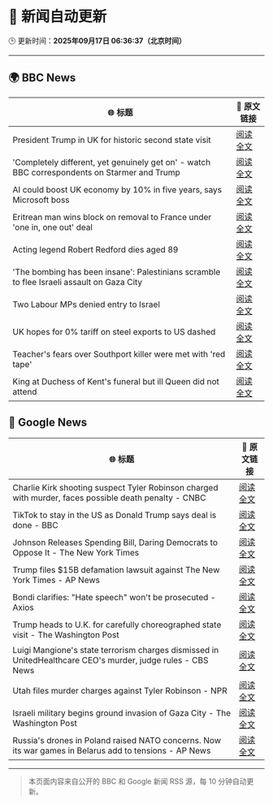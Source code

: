 # 🧠 新闻自动更新

🕒 更新时间：**2025年09月17日 06:36:37（北京时间）**

---

## 🌍 BBC News

| 🌐 标题 | 🔗 原文链接 |
|--------|-------------|
| President Trump in UK for historic second state visit | [阅读全文](https://www.bbc.com/news/articles/cz9jyzl4532o?at_medium=RSS&at_campaign=rss) |
| 'Completely different, yet genuinely get on' - watch BBC correspondents on Starmer and Trump | [阅读全文](https://www.bbc.com/news/videos/c9dxq447dwvo?at_medium=RSS&at_campaign=rss) |
| AI could boost UK economy by 10% in five years, says Microsoft boss | [阅读全文](https://www.bbc.com/news/articles/c7016ljre03o?at_medium=RSS&at_campaign=rss) |
| Eritrean man wins block on removal to France under 'one in, one out' deal | [阅读全文](https://www.bbc.com/news/articles/c1dqe2443l1o?at_medium=RSS&at_campaign=rss) |
| Acting legend Robert Redford dies aged 89 | [阅读全文](https://www.bbc.com/news/articles/c1dqe9ey0kgo?at_medium=RSS&at_campaign=rss) |
| 'The bombing has been insane': Palestinians scramble to flee Israeli assault on Gaza City | [阅读全文](https://www.bbc.com/news/articles/cly0qnnx5w5o?at_medium=RSS&at_campaign=rss) |
| Two Labour MPs denied entry to Israel | [阅读全文](https://www.bbc.com/news/articles/cge2gweqzjno?at_medium=RSS&at_campaign=rss) |
| UK hopes for 0% tariff on steel exports to US dashed | [阅读全文](https://www.bbc.com/news/articles/cj4y2gge7p1o?at_medium=RSS&at_campaign=rss) |
| Teacher's fears over Southport killer were met with 'red tape' | [阅读全文](https://www.bbc.com/news/articles/cvgvd15x8d7o?at_medium=RSS&at_campaign=rss) |
| King at Duchess of Kent's funeral but ill Queen did not attend | [阅读全文](https://www.bbc.com/news/articles/cpq5eynnn8ro?at_medium=RSS&at_campaign=rss) |

## 📰 Google News

| 🌐 标题 | 🔗 原文链接 |
|--------|-------------|
| Charlie Kirk shooting suspect Tyler Robinson charged with murder, faces possible death penalty - CNBC | [阅读全文](https://news.google.com/rss/articles/CBMifEFVX3lxTE9LaGt4V2p6ZXpvVXZSaXJ6OVI0ZjdqaDc5cWh4allrY2poZHNDak1rbVZ0T0pNNDlkTEtGbjBfdzk3ZjV5ZndFOXp0UnJWSVZTVEZ3VXpEZTRsRVlmQjJfNWIyMklCQ3RscVZodEJmSk1YZjlQN181dVBWWjHSAYIBQVVfeXFMT19FZzdGOEt5cEZQbFVQLW9oX1ZyZUlJSEdTWkFuOXhFemJ1TjBHU3dsdHFkNHQ5ajRZM2pRTVlYaVA2Nll6SjZfM3J1TTUtRlRGRHVjRnRRQkRFd3QyYlVOUFFVZ20yZWVRMXl4cXNGcVZ6OTdwMy1nc05hZUpHSjhsQQ?oc=5) |
| TikTok to stay in the US as Donald Trump says deal is done - BBC | [阅读全文](https://news.google.com/rss/articles/CBMiWkFVX3lxTFBPb0dUYVNrRkN0Y0g0UlNYOV9wTlhjem9KQjU1ZkREN0N4WmhCYmdWWVQyVWloc3A2M2VvSVU1M3JvSDRMQXpDUHJwODFzNVROSVl6a2hsQ2d0QdIBX0FVX3lxTE1NTWJwdDdFTFVTc1B1MXhaSmN6MWpBTENMNWZWam5IMjNFYV9LOU1sSVIyaTE1bUhhZHdabjJQdmNDNjlXMng1Y180QVdYdXdYTkh3ZEowYUlwaHhJUFdR?oc=5) |
| Johnson Releases Spending Bill, Daring Democrats to Oppose It - The New York Times | [阅读全文](https://news.google.com/rss/articles/CBMihgFBVV95cUxQbkxKNnRHZS1xbEtzRnM5ek04bklsZUtkM2l5ZzB4VTN1aXduQi1xM0hxZHNmdXpJeGF3MXFRdHRkQlFwQnBKOUdmWF9DTGQ3a2JlY0FGcnlxU1dKSlR1YjNfMnc2VWZnSDZJVXJORVVjVUVmQ1FIQWhPMHFHTExFd2VwZGR5Zw?oc=5) |
| Trump files $15B defamation lawsuit against The New York Times - AP News | [阅读全文](https://news.google.com/rss/articles/CBMikgFBVV95cUxOeTJnZGtTT2huaGJOZ0E4czFseHBONWRKN24xOHJwTEZiZ1lLV0FrXzhWUmRrTElONzZvUXRSbDZVRi1EcmMxNF9waHZ3VUlvSDhHLUtvR1FObzVFZUwtMDRPQ2k2UmhQWE1idTk5T25QS2h1a2FkVFdnZk5HXzhsYWZIQnlnaXpjQ2Y0SndpdW02Zw?oc=5) |
| Bondi clarifies: "Hate speech" won't be prosecuted - Axios | [阅读全文](https://news.google.com/rss/articles/CBMif0FVX3lxTE5rMHc5S245eUN4aUpWSUo5Wl9mRThqYnlSLTRkOExTUHhoSnZaLXJWbFRBZmg5b010dzMzOERFZlNQREsxSy1nNFRJMHdXWTJpVXR4b0tlN1gtQmFqV2JheGRza1lCVm5GNDUtbWxvbDVCOEliRUc4SnhfQ0Mtbnc?oc=5) |
| Trump heads to U.K. for carefully choreographed state visit - The Washington Post | [阅读全文](https://news.google.com/rss/articles/CBMijgFBVV95cUxPWklfQjBGaW1jeTF0ejZlNTZMLWpZWFZmQ2ZweEtyMFRPYW1yRkdQRnJIaGV0UWI3QWpJRWRRVHVaellGN2Q3RVhmU1FzMzNCMHI4UWg2blRJTjFtOVlwR0tnakdtRk9qWC1XcTZHTXRKYndqUHo5UjNuM3VsdWFjUWs3NEdjNkZ0a2loRkVn?oc=5) |
| Luigi Mangione's state terrorism charges dismissed in UnitedHealthcare CEO's murder, judge rules - CBS News | [阅读全文](https://news.google.com/rss/articles/CBMihAFBVV95cUxQRFR3Nk1PeU1VS25rUlpiWXdZUld1cE9yY19wVS1DZ0tTYi1pY0pTLU5TRDYxOUdYWVlGNmREdklRQlhYUTMtYUhsekJtckVNM3l2SzRiUFAtUlVQLVRJUWEtbV9pUHBFV3Y4b3JNdXlxYW5OM0xmUDhjbjBWT2t2bS1YdEQ?oc=5) |
| Utah files murder charges against Tyler Robinson - NPR | [阅读全文](https://news.google.com/rss/articles/CBMimAFBVV95cUxNSFNZZEthcjRhT3JBQWNWdjJwVElucmxlUXZBN1A0R0FQb01IcUlJOGhkVlpzMzFQM0RPd01jVDAzalFqN0s3a010NlVGdzhxVU1Gd2hyQXBPSVBXWlFncFZDTHlOTGFjTmM0cXFQT3dMcm03SFExQTNWVTRQMy1DZWtZQ0lZOVQyd1I1R19ETmxYcG56WnF3Vg?oc=5) |
| Israeli military begins ground invasion of Gaza City - The Washington Post | [阅读全文](https://news.google.com/rss/articles/CBMiiAFBVV95cUxQWGdoSG04NEsxTHFITlZiZDVOWE1iZlo5X0FLUE9vb2NfMkFhOWlLYm12aGpsYlZhQkRILUcwN1o4QkVjZHk3Tkp0QjJ6SmlFTFJjRDNxWFl5N3dYRzgwcFFTaFpSOHR5T19GSzRRa0VJcFVTQkNsbV9TTVd4Y1J0MHV2WWRUeFAt?oc=5) |
| Russia's drones in Poland raised NATO concerns. Now its war games in Belarus add to tensions - AP News | [阅读全文](https://news.google.com/rss/articles/CBMisAFBVV95cUxOZFNDUFV0dS1ZYTVXeWNZbE9XVHcyRHpwenVVNmxZSUxraUw3T09PZnRuRGZvRHluTFFydC1qNk1NN3NEMXJDdzkzbThHOXI5Z3EtQUlIaVRRVGM5d2gyMDNmcnNkaUJELXBUc1Ixc3dXUWhIY1JoT0p5UFFPWlV6Ukpob0ZMdHljSDZMWFVhTW1QbFRRbEZjb2EyQ0IxOTI2RWdzUU1sQ3Y0RnA5R01KSw?oc=5) |

---
> 本页面内容来自公开的 BBC 和 Google 新闻 RSS 源，每 10 分钟自动更新。